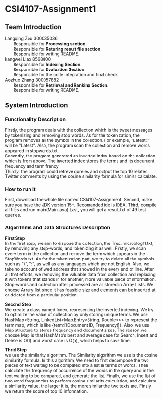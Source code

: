 # CSI4107-Assignment1
## Team Introduction
Langqing Zou 300035036<br>
&emsp;&emsp;Responsible for **Processing section**.<br>
&emsp;&emsp;Responsible for **Returing result file section**.<br>
&emsp;&emsp;Responsible for writing README.<br>
kangwei Liao 8568800<br> 
&emsp;&emsp;Responsible for **Indexing Section**.<br>
&emsp;&emsp;Responsible for **Evaluation Section**.<br>
&emsp;&emsp;Responsible for the code integration and final check.<br>
Aozhuo Zhang 300057882<br>
&emsp;&emsp;Responsible for **Retrieval and Ranking Section**.<br>
&emsp;&emsp;Responsible for writing README.<br>
## System Introduction
### Functionality Description
Firstly, the program deals with the collection which is the tweet messages by tokenizing and removing stop words. As for the tokenization,
the program removes all the symbol in the collection. For example, "Latest::" will be "Latest". Also, the program scan the collection and remove
words appeared in stopwords.txt.<br>
Secondly, the program generated an inverted index based on the collection which is from above. The inverted index stores the terms and its 
document frequency and term frency.<br>
Thirdly, the program could retreve qureies and output the top 10 related Twitter comments by using the cosine similarity formula for simiar calculate. 
### How to run it
First, download the whole file named CSI4107-Assignment.
Second, make sure you have the JDK version 15+. Recomanded ide is IDEA.
Third, compile all files and run main(Main.java)
Last, you will get a result.txt of 49 test queries.
### Algorithms and Data Structures Description
**First Step**<br>
In the first step, we aim to dispose the collection, the Trec_microblog11.txt, by removing any stop-words, and tokenizing it as well. Firstly, we scan every term 
in the collection and remove the term which appears in the StopWords.txt.
As for the tokenization part, we try to delete all the symbols such as "/", ":", as well as any languages which are not English. Also, we take no account of wed address that showed in the every end of line. After all that efforts, we removing the valuable data from collection and replacing it with tokens that stands in for another, more valuable piece of information. <br>
Stop-words and collection after processed are all stored in Array Lists. We choose Arrary list since it has feasible size and elements can be inserted at or deleted from a particular position.<br>

**Second Step**<br>
We create a class named Index, representing the inverted indexing. We try to  optimize the value of collection by only storing unique terms. We use HashMap<String, LinkedList<Map.Entry<String, Double>>> to represent the term map, which is like {term:[(Document ID, Frequency)]}. Also, we use Map structure to stores frequency and document sizes. The reason we choose Map is that HashMap’s best and average case for Search, Insert and Delete is O(1) and worst case is O(n), which helps to save time.
<br>

**Thrid Step**<br>
we use the similarity algorithm. The Similarity algorithm we use is the cosine similarity formula. In this algorithm, We need to first decompose the two pieces of text waiting to be compared into a list in terms of words. Then calculate the frequency of occurrence of the words in the query and in the text waiting to be compared, and generate the list. Finally, we use the list of two word frequencies to perform cosine similarity calculation, and calculate a similarity value, the larger it is, the more similar the two texts are. Finaly we return the score of top 10 information.<br>

